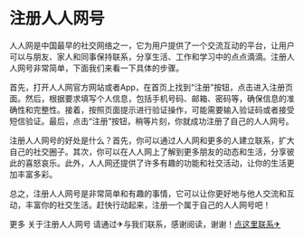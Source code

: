 # 注册人人网号

人人网是中国最早的社交网络之一，它为用户提供了一个交流互动的平台，让用户可以与朋友、家人和同事保持联系，分享生活、工作和学习中的点点滴滴。注册人人网号非常简单，下面我们来看一下具体的步骤。

首先，打开人人网官方网站或者App，在首页上找到“注册”按钮，点击进入注册页面。然后，根据要求填写个人信息，包括手机号码、邮箱、密码等，确保信息的准确性和完整性。接着，按照页面提示进行验证操作，可能需要输入验证码或者接受短信验证。最后，点击“注册”按钮，稍等片刻，你就成功注册了自己的人人网号。

注册人人网号的好处是什么？首先，你可以通过人人网和更多的人建立联系，扩大自己的社交圈子。其次，你可以在人人网上了解到更多朋友的动态和生活，分享彼此的喜怒哀乐。此外，人人网还提供了许多有趣的功能和社交活动，让你的生活更加丰富多彩。

总之，注册人人网号是非常简单和有趣的事情，它可以让你更好地与他人交流和互动，丰富你的社交生活。赶快行动起来，注册一个属于自己的人人网号吧！

更多 关于注册人人网号 请通过✈与我们联系，感谢阅读，谢谢！[点这里联系✈](https://lm.k02.cc)